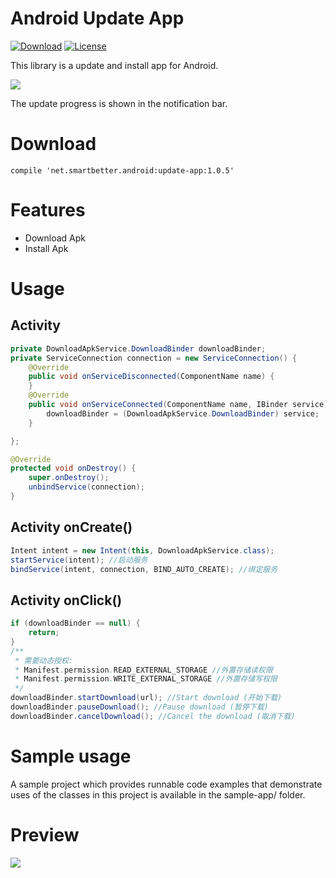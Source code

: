 # Android Update App

[![Download](https://api.bintray.com/packages/smartbetter/maven/update-app/images/download.svg)](https://bintray.com/smartbetter/maven/update-app/_latestVersion)
[![License](https://img.shields.io/badge/license-Apache%202-4EB1BA.svg)](https://www.apache.org/licenses/LICENSE-2.0.html)

This library is a update and install app for Android.

![](https://raw.githubusercontent.com/smartbetter/android-update-app/master/website/static/file_download.png)

The update progress is shown in the notification bar.

# Download

	compile 'net.smartbetter.android:update-app:1.0.5'

# Features

- Download Apk
- Install Apk

# Usage

## Activity

```java
private DownloadApkService.DownloadBinder downloadBinder;
private ServiceConnection connection = new ServiceConnection() {
    @Override
    public void onServiceDisconnected(ComponentName name) {
    }
    @Override
    public void onServiceConnected(ComponentName name, IBinder service) {
        downloadBinder = (DownloadApkService.DownloadBinder) service;
    }

};

@Override
protected void onDestroy() {
    super.onDestroy();
    unbindService(connection);
}
```

## Activity onCreate()

```java
Intent intent = new Intent(this, DownloadApkService.class);
startService(intent); //启动服务
bindService(intent, connection, BIND_AUTO_CREATE); //绑定服务
```

## Activity onClick()

```java
if (downloadBinder == null) {
    return;
}
/**
 * 需要动态授权:
 * Manifest.permission.READ_EXTERNAL_STORAGE //外置存储读权限
 * Manifest.permission.WRITE_EXTERNAL_STORAGE //外置存储写权限
 */
downloadBinder.startDownload(url); //Start download (开始下载)
downloadBinder.pauseDownload(); //Pause download (暂停下载)
downloadBinder.cancelDownload(); //Cancel the download (取消下载)
```

# Sample usage

A sample project which provides runnable code examples that demonstrate uses of the classes in this project is available in the sample-app/ folder.

# Preview

![](https://raw.githubusercontent.com/smartbetter/android-update-app/master/website/static/screenshot.jpg)
